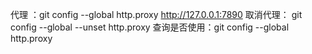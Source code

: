 代理 ：git config --global http.proxy http://127.0.0.1:7890
取消代理： git config --global --unset http.proxy
查询是否使用：git config --global http.proxy